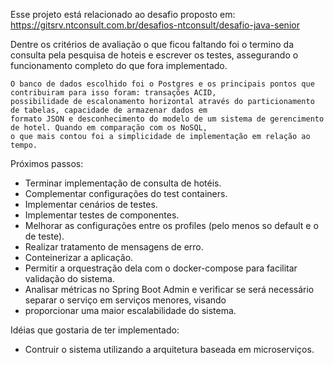 Esse projeto está relacionado ao desafio proposto em: https://gitsrv.ntconsult.com.br/desafios-ntconsult/desafio-java-senior

Dentre os critérios de avaliação o que ficou faltando foi o termino da consulta pela pesquisa de hoteis e 
escrever os testes, assegurando o funcionamento completo do que fora implementado.

    O banco de dados escolhido foi o Postgres e os principais pontos que contribuiram para isso foram: transações ACID,
    possibilidade de escalonamento horizontal através do particionamento de tabelas, capacidade de armazenar dados em 
    formato JSON e desconhecimento do modelo de um sistema de gerencimento de hotel. Quando em comparação com os NoSQL,
    o que mais contou foi a simplicidade de implementação em relação ao tempo.

Próximos passos:    
* Terminar implementação de consulta de hotéis.
* Complementar configurações do test containers.
* Implementar cenários de testes.
* Implementar testes de componentes.
* Melhorar as configurações entre os profiles (pelo menos so default e o de teste).
* Realizar tratamento de mensagens de erro.
* Conteinerizar a aplicação.
* Permitir a orquestração dela com o docker-compose para facilitar validação do sistema.
* Analisar métricas no Spring Boot Admin e verificar se será necessário separar o serviço em serviços menores, visando 
* proporcionar uma maior escalabilidade do sistema.

Idéias que gostaria de ter implementado:
* Contruir o sistema utilizando a arquitetura baseada em microserviços.
